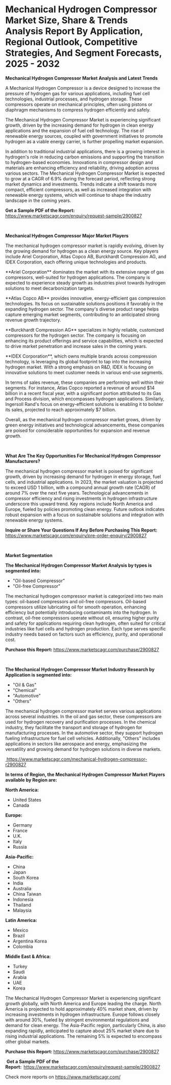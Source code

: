 <p><h1>Mechanical Hydrogen Compressor Market Size, Share & Trends Analysis Report By Application, Regional Outlook, Competitive Strategies, And Segment Forecasts, 2025 - 2032</h1></p><p><strong>Mechanical Hydrogen Compressor Market Analysis and Latest Trends</strong></p>
<p><p>A Mechanical Hydrogen Compressor is a device designed to increase the pressure of hydrogen gas for various applications, including fuel cell technologies, industrial processes, and hydrogen storage. These compressors operate on mechanical principles, often using pistons or diaphragm mechanisms to compress hydrogen efficiently and safely.</p><p>The Mechanical Hydrogen Compressor Market is experiencing significant growth, driven by the increasing demand for hydrogen in clean energy applications and the expansion of fuel cell technology. The rise of renewable energy sources, coupled with government initiatives to promote hydrogen as a viable energy carrier, is further propelling market expansion. </p><p>In addition to traditional industrial applications, there is a growing interest in hydrogen's role in reducing carbon emissions and supporting the transition to hydrogen-based economies. Innovations in compressor design and materials are enhancing efficiency and reliability, driving adoption across various sectors. The Mechanical Hydrogen Compressor Market is expected to grow at a CAGR of 6.9% during the forecast period, reflecting strong market dynamics and investments. Trends indicate a shift towards more compact, efficient compressors, as well as increased integration with renewable energy systems, which will continue to shape the industry landscape in the coming years.</p></p>
<p><strong>Get a Sample PDF of the Report:&nbsp;</strong> <a href="https://www.marketscagr.com/enquiry/request-sample/2900827?utm_campaign=2948&utm_medium=2&utm_source=Github&utm_content=ia&utm_term=16032025&utm_id=mechanical-hydrogen-compressor">https://www.marketscagr.com/enquiry/request-sample/2900827</a></p>
<p>&nbsp;</p>
<p><strong>Mechanical Hydrogen Compressor Major Market Players</strong></p>
<p><p>The mechanical hydrogen compressor market is rapidly evolving, driven by the growing demand for hydrogen as a clean energy source. Key players include Ariel Corporation, Atlas Copco AB, Burckhardt Compression AG, and IDEX Corporation, each offering unique technologies and products.</p><p>**Ariel Corporation** dominates the market with its extensive range of gas compressors, well-suited for hydrogen applications. The company is expected to experience steady growth as industries pivot towards hydrogen solutions to meet decarbonization targets.</p><p>**Atlas Copco AB** provides innovative, energy-efficient gas compression technologies. Its focus on sustainable solutions positions it favorably in the expanding hydrogen sector. The company's diverse product range helps capture emerging market segments, contributing to an anticipated strong revenue growth trajectory.</p><p>**Burckhardt Compression AG** specializes in highly reliable, customized compressors for the hydrogen sector. The company is focusing on enhancing its product offerings and service capabilities, which is expected to drive market penetration and increase sales in the coming years.</p><p>**IDEX Corporation**, which owns multiple brands across compression technology, is leveraging its global footprint to tap into the increasing hydrogen market. With a strong emphasis on R&D, IDEX is focusing on innovative solutions to meet customer needs in various end-use segments.</p><p>In terms of sales revenue, these companies are performing well within their segments. For instance, Atlas Copco reported a revenue of around $14 billion in a recent fiscal year, with a significant portion attributed to its Gas and Process division, which encompasses hydrogen applications. Similarly, Ingersoll Rand's focus on energy-efficient solutions is enabling it to bolster its sales, projected to reach approximately $7 billion.</p><p>Overall, as the mechanical hydrogen compressor market grows, driven by green energy initiatives and technological advancements, these companies are poised for considerable opportunities for expansion and revenue growth.</p></p>
<p>&nbsp;</p>
<p><strong>What Are The Key Opportunities For Mechanical Hydrogen Compressor Manufacturers?</strong></p>
<p><p>The mechanical hydrogen compressor market is poised for significant growth, driven by increasing demand for hydrogen in energy storage, fuel cells, and industrial applications. In 2023, the market valuation is projected to exceed USD 1 billion, with a compound annual growth rate (CAGR) of around 7% over the next five years. Technological advancements in compressor efficiency and rising investments in hydrogen infrastructure underscore this upward trend. Key regions include North America and Europe, fueled by policies promoting clean energy. Future outlook indicates robust expansion with a focus on sustainable solutions and integration with renewable energy systems.</p></p>
<p><strong>Inquire or Share Your Questions If Any Before Purchasing This Report:</strong> <a href="https://www.marketscagr.com/enquiry/pre-order-enquiry/2900827?utm_campaign=2948&utm_medium=2&utm_source=Github&utm_content=ia&utm_term=16032025&utm_id=mechanical-hydrogen-compressor">https://www.marketscagr.com/enquiry/pre-order-enquiry/2900827</a></p>
<p>&nbsp;</p>
<p><strong>Market Segmentation</strong></p>
<p><strong>The Mechanical Hydrogen Compressor Market Analysis by types is segmented into:</strong></p>
<p><ul><li>"Oil-based Compressor"</li><li>"Oil-free Compressor"</li></ul></p>
<p><p>The mechanical hydrogen compressor market is categorized into two main types: oil-based compressors and oil-free compressors. Oil-based compressors utilize lubricating oil for smooth operation, enhancing efficiency but potentially introducing contaminants into the hydrogen. In contrast, oil-free compressors operate without oil, ensuring higher purity and safety for applications requiring clean hydrogen, often suited for critical industries like fuel cells and hydrogen production. Each type serves specific industry needs based on factors such as efficiency, purity, and operational cost.</p></p>
<p><strong>Purchase this Report:&nbsp;</strong><a href="https://www.marketscagr.com/purchase/2900827?utm_campaign=2948&utm_medium=2&utm_source=Github&utm_content=ia&utm_term=16032025&utm_id=mechanical-hydrogen-compressor">https://www.marketscagr.com/purchase/2900827</a></p>
<p>&nbsp;</p>
<p><strong>The Mechanical Hydrogen Compressor Market Industry Research by Application is segmented into:</strong></p>
<p><ul><li>"Oil & Gas"</li><li>"Chemical"</li><li>"Automotive"</li><li>"Others"</li></ul></p>
<p><p>The mechanical hydrogen compressor market serves various applications across several industries. In the oil and gas sector, these compressors are used for hydrogen recovery and purification processes. In the chemical industry, they facilitate the transport and storage of hydrogen for manufacturing processes. In the automotive sector, they support hydrogen fueling infrastructure for fuel cell vehicles. Additionally, "Others" includes applications in sectors like aerospace and energy, emphasizing the versatility and growing demand for hydrogen solutions in diverse markets.</p></p>
<p><a href="https://www.marketscagr.com/mechanical-hydrogen-compressor-r2900827?utm_campaign=2948&utm_medium=2&utm_source=Github&utm_content=ia&utm_term=16032025&utm_id=mechanical-hydrogen-compressor">&nbsp;https://www.marketscagr.com/mechanical-hydrogen-compressor-r2900827</a></p>
<p><strong>In terms of Region, the Mechanical Hydrogen Compressor Market Players available by Region are:</strong></p>
<p>
    <p> <strong> North America: </strong>
        <ul>
            <li>United States</li>
            <li>Canada</li>
        </ul>
        </p> 
    <p> <strong> Europe: </strong>
        <ul>
            <li>Germany</li>
            <li>France</li>
            <li>U.K.</li>
            <li>Italy</li>
            <li>Russia</li>
        </ul>
        </p> 
    <p> <strong> Asia-Pacific: </strong>
        <ul>
            <li>China</li>
            <li>Japan</li>
            <li>South Korea</li>
            <li>India</li>
            <li>Australia</li>
            <li>China Taiwan</li>
            <li>Indonesia</li>
            <li>Thailand</li>
            <li>Malaysia</li>
        </ul>
        </p> 
    <p> <strong> Latin America: </strong>
        <ul>
            <li>Mexico</li>
            <li>Brazil</li>
            <li>Argentina Korea</li>
            <li>Colombia</li>
        </ul>
        </p> 
    <p> <strong> Middle East & Africa: </strong>
        <ul>
            <li>Turkey</li>
            <li>Saudi</li>
            <li>Arabia</li>
            <li>UAE</li>
            <li>Korea</li>
        </ul>
    </p>
    </p>
<p><p>The Mechanical Hydrogen Compressor Market is experiencing significant growth globally, with North America and Europe leading the charge. North America is projected to hold approximately 40% market share, driven by increasing investments in hydrogen infrastructure. Europe follows closely with around 30%, fueled by stringent environmental regulations and demand for clean energy. The Asia-Pacific region, particularly China, is also expanding rapidly, anticipated to capture about 25% market share due to rising industrial applications. The remaining 5% is expected to encompass other global markets.</p></p>
<p><strong>Purchase this Report: </strong><a href="https://www.marketscagr.com/purchase/2900827?utm_campaign=2948&utm_medium=2&utm_source=Github&utm_content=ia&utm_term=16032025&utm_id=mechanical-hydrogen-compressor">https://www.marketscagr.com/purchase/2900827</a></p>
<p>&nbsp;<strong>Get a Sample PDF of the Report:&nbsp;&nbsp;</strong><a href="https://www.marketscagr.com/enquiry/request-sample/2900827?utm_campaign=2948&utm_medium=2&utm_source=Github&utm_content=ia&utm_term=16032025&utm_id=mechanical-hydrogen-compressor">https://www.marketscagr.com/enquiry/request-sample/2900827</a></p>
<p><strong></strong></p>
<p>Check more reports on <a href="https://www.marketscagr.com/?utm_campaign=2948&utm_medium=2&utm_source=Github&utm_content=ia&utm_term=16032025&utm_id=mechanical-hydrogen-compressor">https://www.marketscagr.com/</a></p>